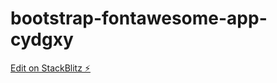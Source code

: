 # bootstrap-fontawesome-app-cydgxy

[Edit on StackBlitz ⚡️](https://stackblitz.com/edit/bootstrap-fontawesome-app-cydgxy)